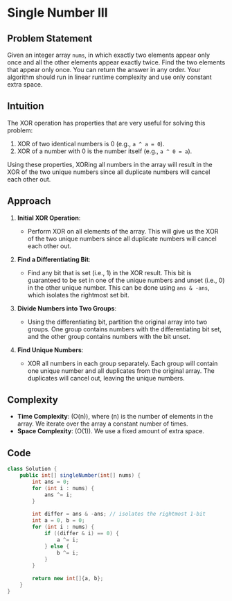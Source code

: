 # Single Number III

## Problem Statement
Given an integer array `nums`, in which exactly two elements appear only once and all the other elements appear exactly twice. Find the two elements that appear only once. You can return the answer in any order. Your algorithm should run in linear runtime complexity and use only constant extra space.

## Intuition
The XOR operation has properties that are very useful for solving this problem:
1. XOR of two identical numbers is 0 (e.g., `a ^ a = 0`).
2. XOR of a number with 0 is the number itself (e.g., `a ^ 0 = a`).

Using these properties, XORing all numbers in the array will result in the XOR of the two unique numbers since all duplicate numbers will cancel each other out.

## Approach
1. **Initial XOR Operation**:
   - Perform XOR on all elements of the array. This will give us the XOR of the two unique numbers since all duplicate numbers will cancel each other out.
   
2. **Find a Differentiating Bit**:
   - Find any bit that is set (i.e., 1) in the XOR result. This bit is guaranteed to be set in one of the unique numbers and unset (i.e., 0) in the other unique number. This can be done using `ans & -ans`, which isolates the rightmost set bit.
   
3. **Divide Numbers into Two Groups**:
   - Using the differentiating bit, partition the original array into two groups. One group contains numbers with the differentiating bit set, and the other group contains numbers with the bit unset.
   
4. **Find Unique Numbers**:
   - XOR all numbers in each group separately. Each group will contain one unique number and all duplicates from the original array. The duplicates will cancel out, leaving the unique numbers.

## Complexity
- **Time Complexity**: \(O(n)\), where \(n\) is the number of elements in the array. We iterate over the array a constant number of times.
- **Space Complexity**: \(O(1)\). We use a fixed amount of extra space.

## Code
```java
class Solution {
    public int[] singleNumber(int[] nums) {
        int ans = 0;
        for (int i : nums) {
            ans ^= i;
        }
        
        int differ = ans & -ans; // isolates the rightmost 1-bit
        int a = 0, b = 0;
        for (int i : nums) {
            if ((differ & i) == 0) {
                a ^= i;
            } else {
                b ^= i;
            }
        }
        
        return new int[]{a, b};
    }
}
